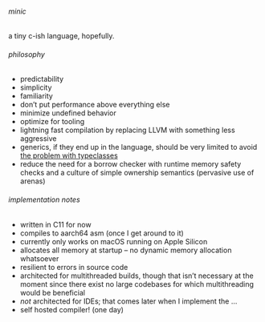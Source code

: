 ###### minic

a tiny c-ish language, hopefully.

###### philosophy

- predictability
- simplicity
- familiarity
- don’t put performance above everything else
- minimize undefined behavior
- optimize for tooling
- lightning fast compilation by replacing LLVM
  with something less aggressive
- generics, if they end up in the language,
  should be very limited
  to avoid [the problem with typeclasses](https://github.com/fsharp/fslang-suggestions/issues/243#issuecomment-916079347)
- reduce the need for a borrow checker
  with runtime memory safety checks
  and a culture of simple ownership semantics
  (pervasive use of arenas)

###### implementation notes

- written in C11 for now
- compiles to aarch64 asm
  (once I get around to it)
- currently only works on macOS running on Apple Silicon
- allocates all memory at startup –
  no dynamic memory allocation whatsoever
- resilient to errors in source code
- architected for multithreaded builds,
  though that isn’t necessary at the moment
  since there exist no large codebases
  for which multithreading would be beneficial
- _not_ architected for IDEs;
  that comes later when I implement the ...
- self hosted compiler! (one day)
